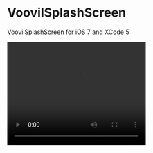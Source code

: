 VoovilSplashScreen
==================

VoovilSplashScreen for iOS 7 and XCode 5


<video width="320" height="240" controls>
  <source src="http://ozcanakbulut.com/images/github/VoovilSplashScreen.mov" type="video/mp4">
  <source src="http://ozcanakbulut.com/images/github/VoovilSplashScreen.mov" type="video/ogg">
Your browser does not support the video tag.
</video>
